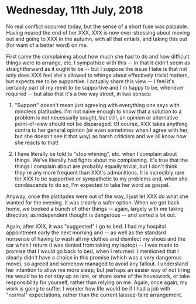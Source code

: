 # Wednesday, 11th July, 2018

No real conflict occurred today, but the sense of a short fuse was
palpable. Having neared the end of her XXX, XXX is now over-stressing
about moving out and going to XXX in the autumn, with all that entails,
and taking this out (for want of a better word) on me.

First came the complaining about how much she had to do and how
difficult things were to arrange, etc. I sympathise with this -- in that
it didn't seem as straightforward as it ought to be -- but I suppose the
issue I take is that not only does XXX feel she's allowed to whinge
about effectively trivial matters, but expects me to be supportive. I
actually share this view -- I feel it's certainly part of my remit to be
supportive and I'm happy to be, whenever required -- but also that it's
a two way street, in two senses:

1. "Support" doesn't mean just agreeing with everything one says with
   mindless platitudes. I'm not naive enough to know that a solution to
   a problem is not necessarily sought, but still, an opinion or
   alternative point-of-view should not be disparaged. Of course, XXX
   takes anything contra to her general opinion (or even sometimes when
   I agree with her, but she doesn't see it that way) as harsh criticism
   and we all know how she reacts to that!

2. I have literally be told to "stop whining", etc. when I complain
   about things. We've literally had fights about me complaining. It's
   true that the things I complain about are probably equally trivial,
   but I don't think they're any more frequent than XXX's admonitions.
   It is incredibly rare for XXX to be supportive or sympathetic to my
   problems and, when she condescends to do so, I'm expected to take her
   word as gospel.

Anyway, once the platitudes were out of the way, I just let XXX do what
she wanted for the evening. It was clearly a safer option. When we got
back home, we booked a bunch of other things -- again, largely with me
taking direction, as independent thought is dangerous -- and sorted a
lot out.

Again, after XXX, it was "suggested" I go to bed. I had my hospital
appointment early the next morning and -- as well as the standard
nonsense of having to wash all my clothes and disinfect my shoes and the
car when I return (I was denied from taking my laptop) -- I was made to
promise that I would go back to bed, when I returned. I mentioned that I
clearly didn't have a choice in this promise (which was a very dangerous
move), so agreed and somehow managed to avoid any fallout. I understand
her intention to allow me more sleep, but perhaps an easier way of not
tiring me would be to not stay up so late, or share some of the
housework, or take responsibility for yourself, rather than relying on
me. Again, once again, my work is going to suffer. I wonder how life
would be if I had a job with "normal" expectations, rather than the
current laissez-faire arrangement.
